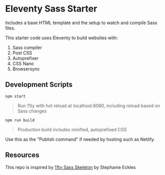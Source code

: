 # Eleventy Sass Starter

Includes a base HTML template and the setup to watch and compile Sass files.

This starter code uses Eleventy to build websites with:

1. Sass compiler
1. Post CSS
1. Autoprefixer
1. CSS Nano
1. Browsersync


## Development Scripts

`npm start`

> Run 11ty with hot reload at localhost:8080, including reload based on Sass changes

`npm run build`

> Production build includes minified, autoprefixed CSS

Use this as the "Publish command" if needed by hosting such as Netlify.

## Resources

This repo is inspired by [11ty Sass Skeleton](https://github.com/5t3ph/11ty-sass-skeleton) by Stephanie Eckles